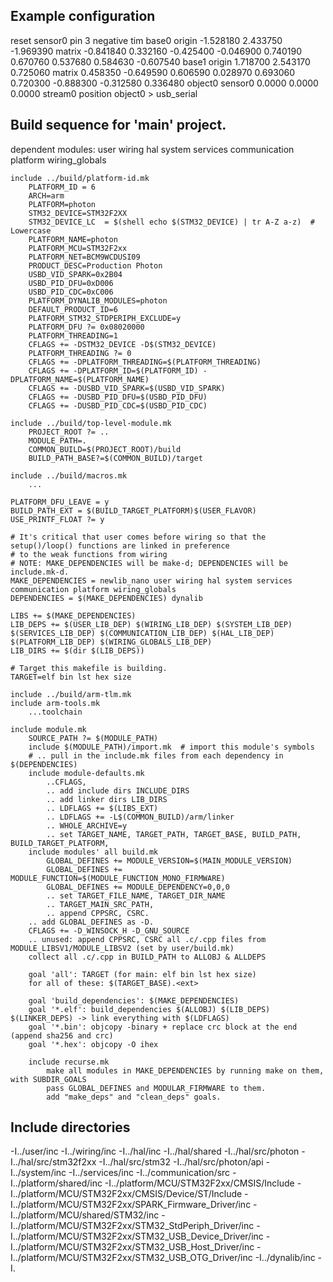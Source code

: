 ## Example configuration
reset
sensor0 pin 3 negative tim
base0 origin -1.528180 2.433750 -1.969390 matrix -0.841840 0.332160 -0.425400 -0.046900 0.740190 0.670760 0.537680 0.584630 -0.607540
base1 origin 1.718700 2.543170 0.725060 matrix 0.458350 -0.649590 0.606590 0.028970 0.693060 0.720300 -0.888300 -0.312580 0.336480
object0 sensor0 0.0000 0.0000 0.0000
stream0 position object0 > usb_serial


## Build sequence for 'main' project.
dependent modules: user wiring hal system services communication platform wiring_globals

    include ../build/platform-id.mk
        PLATFORM_ID = 6
        ARCH=arm
        PLATFORM=photon
        STM32_DEVICE=STM32F2XX
        STM32_DEVICE_LC  = $(shell echo $(STM32_DEVICE) | tr A-Z a-z)  # Lowercase
        PLATFORM_NAME=photon
        PLATFORM_MCU=STM32F2xx
        PLATFORM_NET=BCM9WCDUSI09
        PRODUCT_DESC=Production Photon
        USBD_VID_SPARK=0x2B04
        USBD_PID_DFU=0xD006
        USBD_PID_CDC=0xC006
        PLATFORM_DYNALIB_MODULES=photon
        DEFAULT_PRODUCT_ID=6
        PLATFORM_STM32_STDPERIPH_EXCLUDE=y
        PLATFORM_DFU ?= 0x08020000
        PLATFORM_THREADING=1
        CFLAGS += -DSTM32_DEVICE -D$(STM32_DEVICE)
        PLATFORM_THREADING ?= 0
        CFLAGS += -DPLATFORM_THREADING=$(PLATFORM_THREADING)
        CFLAGS += -DPLATFORM_ID=$(PLATFORM_ID) -DPLATFORM_NAME=$(PLATFORM_NAME)
        CFLAGS += -DUSBD_VID_SPARK=$(USBD_VID_SPARK)
        CFLAGS += -DUSBD_PID_DFU=$(USBD_PID_DFU)
        CFLAGS += -DUSBD_PID_CDC=$(USBD_PID_CDC)

    include ../build/top-level-module.mk
        PROJECT_ROOT ?= ..
        MODULE_PATH=.
        COMMON_BUILD=$(PROJECT_ROOT)/build
        BUILD_PATH_BASE?=$(COMMON_BUILD)/target

    include ../build/macros.mk
        ...

    PLATFORM_DFU_LEAVE = y
    BUILD_PATH_EXT = $(BUILD_TARGET_PLATFORM)$(USER_FLAVOR)
    USE_PRINTF_FLOAT ?= y

    # It's critical that user comes before wiring so that the setup()/loop() functions are linked in preference
    # to the weak functions from wiring
    # NOTE: MAKE_DEPENDENCIES will be make-d; DEPENDENCIES will be include.mk-d.
    MAKE_DEPENDENCIES = newlib_nano user wiring hal system services communication platform wiring_globals
    DEPENDENCIES = $(MAKE_DEPENDENCIES) dynalib

    LIBS += $(MAKE_DEPENDENCIES)
    LIB_DEPS += $(USER_LIB_DEP) $(WIRING_LIB_DEP) $(SYSTEM_LIB_DEP) $(SERVICES_LIB_DEP) $(COMMUNICATION_LIB_DEP) $(HAL_LIB_DEP) $(PLATFORM_LIB_DEP) $(WIRING_GLOBALS_LIB_DEP)
    LIB_DIRS += $(dir $(LIB_DEPS))

    # Target this makefile is building.
    TARGET=elf bin lst hex size

    include ../build/arm-tlm.mk
    include arm-tools.mk
        ...toolchain

    include module.mk
        SOURCE_PATH ?= $(MODULE_PATH)
        include $(MODULE_PATH)/import.mk  # import this module's symbols
        # .. pull in the include.mk files from each dependency in $(DEPENDENCIES)
        include module-defaults.mk
            ..CFLAGS, 
            .. add include dirs INCLUDE_DIRS
            .. add linker dirs LIB_DIRS
            .. LDFLAGS += $(LIBS_EXT)
            .. LDFLAGS += -L$(COMMON_BUILD)/arm/linker
            .. WHOLE_ARCHIVE=y
            .. set TARGET_NAME, TARGET_PATH, TARGET_BASE, BUILD_PATH, BUILD_TARGET_PLATFORM, 
        include modules' all build.mk
            GLOBAL_DEFINES += MODULE_VERSION=$(MAIN_MODULE_VERSION)
            GLOBAL_DEFINES += MODULE_FUNCTION=$(MODULE_FUNCTION_MONO_FIRMWARE)
            GLOBAL_DEFINES += MODULE_DEPENDENCY=0,0,0
            .. set TARGET_FILE_NAME, TARGET_DIR_NAME
            .. TARGET_MAIN_SRC_PATH,
            .. append CPPSRC, CSRC.
        .. add GLOBAL_DEFINES as -D.
        CFLAGS += -D_WINSOCK_H -D_GNU_SOURCE
        .. unused: append CPPSRC, CSRC all .c/.cpp files from MODULE_LIBSV1/MODULE_LIBSV2 (set by user/build.mk)
        collect all .c/.cpp in BUILD_PATH to ALLOBJ & ALLDEPS

        goal 'all': TARGET (for main: elf bin lst hex size)
        for all of these: $(TARGET_BASE).<ext>

        goal 'build_dependencies': $(MAKE_DEPENDENCIES)
        goal '*.elf': build_dependencies $(ALLOBJ) $(LIB_DEPS) $(LINKER_DEPS) -> link everything with $(LDFLAGS)
        goal '*.bin': objcopy -binary + replace crc block at the end (append sha256 and crc)
        goal '*.hex': objcopy -O ihex

        include recurse.mk
            make all modules in MAKE_DEPENDENCIES by running make on them, with SUBDIR_GOALS
            pass GLOBAL_DEFINES and MODULAR_FIRMWARE to them.
            add "make_deps" and "clean_deps" goals.

## Include directories
-I../user/inc
-I../wiring/inc
-I../hal/inc
-I../hal/shared
-I../hal/src/photon
-I../hal/src/stm32f2xx
-I../hal/src/stm32
-I../hal/src/photon/api
-I../system/inc
-I../services/inc
-I../communication/src
-I../platform/shared/inc
-I../platform/MCU/STM32F2xx/CMSIS/Include
-I../platform/MCU/STM32F2xx/CMSIS/Device/ST/Include
-I../platform/MCU/STM32F2xx/SPARK_Firmware_Driver/inc
-I../platform/MCU/shared/STM32/inc
-I../platform/MCU/STM32F2xx/STM32_StdPeriph_Driver/inc
-I../platform/MCU/STM32F2xx/STM32_USB_Device_Driver/inc
-I../platform/MCU/STM32F2xx/STM32_USB_Host_Driver/inc
-I../platform/MCU/STM32F2xx/STM32_USB_OTG_Driver/inc
-I../dynalib/inc
-I.
